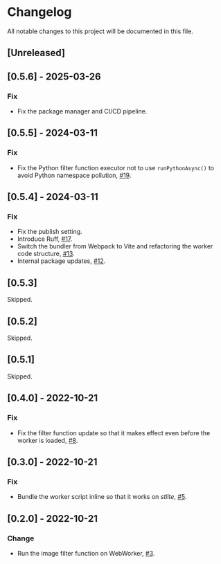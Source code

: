 # Changelog
All notable changes to this project will be documented in this file.

## [Unreleased]

## [0.5.6] - 2025-03-26

### Fix

- Fix the package manager and CI/CD pipeline.

## [0.5.5] - 2024-03-11

### Fix

- Fix the Python filter function executor not to use `runPythonAsync()` to avoid Python namespace pollution, [#19](https://github.com/whitphx/streamlit-fesion/pull/19).

## [0.5.4] - 2024-03-11

### Fix

- Fix the publish setting.
- Introduce Ruff, [#17](https://github.com/whitphx/streamlit-fesion/pull/17).
- Switch the bundler from Webpack to Vite and refactoring the worker code structure, [#13](https://github.com/whitphx/streamlit-fesion/pull/13).
- Internal package updates, [#12](https://github.com/whitphx/streamlit-fesion/pull/12).

## [0.5.3]

Skipped.

## [0.5.2]

Skipped.

## [0.5.1]

Skipped.

## [0.4.0] - 2022-10-21

### Fix

- Fix the filter function update so that it makes effect even before the worker is loaded, [#8](https://github.com/whitphx/streamlit-fesion/pull/8).

## [0.3.0] - 2022-10-21

### Fix

- Bundle the worker script inline so that it works on _stlite_, [#5](https://github.com/whitphx/streamlit-fesion/pull/5).

## [0.2.0] - 2022-10-21

### Change

- Run the image filter function on WebWorker, [#3](https://github.com/whitphx/streamlit-fesion/pull/3).
